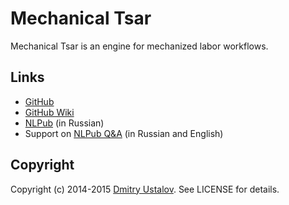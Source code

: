 # Mechanical Tsar

Mechanical Tsar is an engine for mechanized labor workflows.

## Links

* [GitHub](https://github.com/mtsar/mtsar)
* [GitHub Wiki](https://github.com/mtsar/mtsar/wiki)
* [NLPub](https://nlpub.ru/Mechanical_Tsar) (in Russian)
* Support on [NLPub Q&A](http://qa.nlpub.ru/c/mtsar) (in Russian and English)

## Copyright

Copyright (c) 2014-2015 [Dmitry Ustalov]. See LICENSE for details.

[Dmitry Ustalov]: https://ustalov.name/
